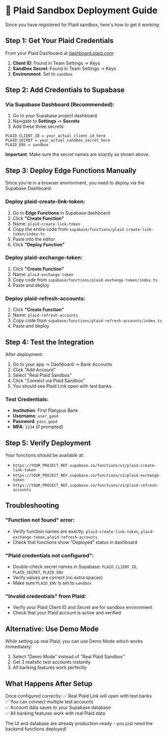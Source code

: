 # 🔧 Plaid Sandbox Deployment Guide

Since you have registered for Plaid sandbox, here's how to get it working:

## Step 1: Get Your Plaid Credentials

From your Plaid Dashboard at [dashboard.plaid.com](https://dashboard.plaid.com):

1. **Client ID**: Found in Team Settings → Keys
2. **Sandbox Secret**: Found in Team Settings → Keys  
3. **Environment**: Set to `sandbox`

## Step 2: Add Credentials to Supabase

### Via Supabase Dashboard (Recommended):
1. Go to your Supabase project dashboard
2. Navigate to **Settings** → **Secrets**
3. Add these three secrets:

```
PLAID_CLIENT_ID = your_actual_client_id_here
PLAID_SECRET = your_actual_sandbox_secret_here  
PLAID_ENV = sandbox
```

**Important**: Make sure the secret names are exactly as shown above.

## Step 3: Deploy Edge Functions Manually

Since you're in a browser environment, you need to deploy via the Supabase Dashboard:

### Deploy plaid-create-link-token:
1. Go to **Edge Functions** in Supabase dashboard
2. Click **"Create Function"** 
3. Name: `plaid-create-link-token`
4. Copy the entire code from `supabase/functions/plaid-create-link-token/index.ts`
5. Paste into the editor
6. Click **"Deploy Function"**

### Deploy plaid-exchange-token:
1. Click **"Create Function"**
2. Name: `plaid-exchange-token` 
3. Copy code from `supabase/functions/plaid-exchange-token/index.ts`
4. Paste and deploy

### Deploy plaid-refresh-accounts:
1. Click **"Create Function"**
2. Name: `plaid-refresh-accounts`
3. Copy code from `supabase/functions/plaid-refresh-accounts/index.ts` 
4. Paste and deploy

## Step 4: Test the Integration

After deployment:

1. Go to your app → Dashboard → Bank Accounts
2. Click "Add Account"
3. Select "Real Plaid Sandbox" 
4. Click "Connect via Plaid Sandbox"
5. You should see Plaid Link open with test banks

### Test Credentials:
- **Institution**: First Platypus Bank
- **Username**: `user_good`
- **Password**: `pass_good`
- **MFA**: `1234` (if prompted)

## Step 5: Verify Deployment

Your functions should be available at:
- `https://YOUR_PROJECT_REF.supabase.co/functions/v1/plaid-create-link-token`
- `https://YOUR_PROJECT_REF.supabase.co/functions/v1/plaid-exchange-token`  
- `https://YOUR_PROJECT_REF.supabase.co/functions/v1/plaid-refresh-accounts`

## Troubleshooting

### "Function not found" error:
- Verify function names are exactly: `plaid-create-link-token`, `plaid-exchange-token`, `plaid-refresh-accounts`
- Check that functions show "Deployed" status in dashboard

### "Plaid credentials not configured":
- Double-check secret names in Supabase: `PLAID_CLIENT_ID`, `PLAID_SECRET`, `PLAID_ENV`
- Verify values are correct (no extra spaces)
- Make sure `PLAID_ENV` is set to `sandbox`

### "Invalid credentials" from Plaid:
- Verify your Plaid Client ID and Secret are for sandbox environment
- Check that your Plaid account is active and verified

## Alternative: Use Demo Mode

While setting up real Plaid, you can use Demo Mode which works immediately:

1. Select "Demo Mode" instead of "Real Plaid Sandbox"
2. Get 3 realistic test accounts instantly
3. All banking features work perfectly

## What Happens After Setup

Once configured correctly:
✅ Real Plaid Link will open with test banks  
✅ You can connect multiple test accounts  
✅ Account data saves to your Supabase database  
✅ All banking features work with real Plaid data  

The UI and database are already production-ready - you just need the backend functions deployed!